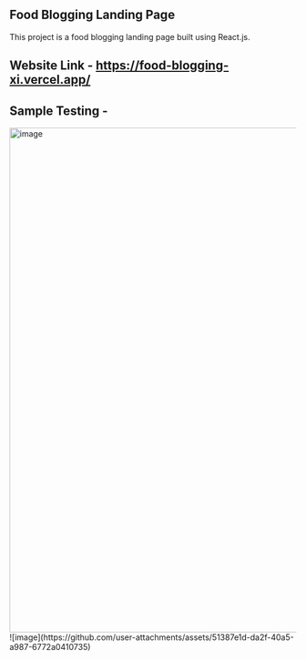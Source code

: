 ## Food Blogging Landing Page

This project is a food blogging landing page built using React.js.

## Website Link - https://food-blogging-xi.vercel.app/


## Sample Testing - 
<img width="887" alt="image" src="https://github.com/user-attachments/assets/8298898e-a31e-401e-9009-e1618789c93d">
![image](https://github.com/user-attachments/assets/51387e1d-da2f-40a5-a987-6772a0410735)
